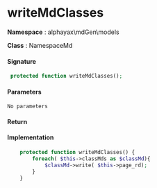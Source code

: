 
# writeMdClasses

**Namespace**  : alphayax\mdGen\models

**Class** : NamespaceMd


> 


#### Signature

```php
 protected function writeMdClasses();
```

#### Parameters

    No parameters

#### Return


#### Implementation

```php
    protected function writeMdClasses() {
        foreach( $this->classMds as $classMd){
            $classMd->write( $this->page_rd);
        }
    }

```
